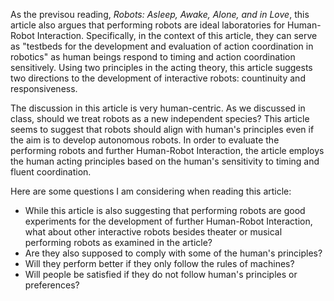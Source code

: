 As the previsou reading, *Robots: Asleep, Awake, Alone, and in Love*, this article also argues that performing robots are ideal laboratories for Human-Robot Interaction. Specifically, in the context of this article, they can serve as "testbeds for the development and evaluation of action coordination in robotics" as human beings respond to timing and action coordination sensitively. Using two principles in the acting theory, this article suggests two directions to the development of interactive robots: countinuity and responsiveness.

The discussion in this article is very human-centric. As we discussed in class, should we treat robots as a new independent species? This article seems to suggest that robots should align with human's principles even if the aim is to develop autonomous robots. In order to evaluate the performing robots and further Human-Robot Interaction, the article employs the human acting principles based on the human's sensitivity to timing and fluent coordination. 

Here are some questions I am considering when reading this article:

* While this article is also suggesting that performing robots are good experiments for the development of further Human-Robot Interaction, what about other interactive robots besides theater or musical performing robots as examined in the article? 
* Are they also supposed to comply with some of the human's principles? 
* Will they perform better if they only follow the rules of machines? 
* Will people be satisfied if they do not follow human's principles or preferences?
